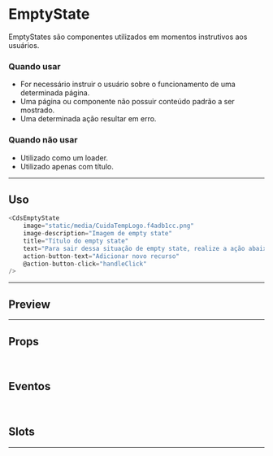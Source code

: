 # EmptyState

EmptyStates são componentes utilizados em momentos instrutivos aos usuários.

### Quando usar

- For necessário instruir o usuário sobre o funcionamento de uma determinada página.
- Uma página ou componente não possuir conteúdo padrão a ser mostrado.
- Uma determinada ação resultar em erro.

### Quando não usar

- Utilizado como um loader.
- Utilizado apenas com título.

---

## Uso

```js
<CdsEmptyState
	image="static/media/CuidaTempLogo.f4adb1cc.png"
	image-description="Imagem de empty state"
	title="Título do empty state"
	text="Para sair dessa situação de empty state, realize a ação abaixo"
	action-button-text="Adicionar novo recurso"
	@action-button-click="handleClick"
/>
```

---

## Preview

<PreviewBuilder
	:args
	component="CdsEmptyState"
	:events="cdsEmptyStateEvents"
/>

---

## Props

<APITable
	name="CdsEmptyState"
	section="props"
/>
<br>

## Eventos

<APITable
	name="CdsEmptyState"
	section="events"
/>
<br>

## Slots

<APITable
	name="CdsEmptyState"
	section="slots"
/>

---


<script setup>
import { ref } from 'vue';
import CdsEmptyState from '@/components/EmptyState.vue';

const cdsEmptyStateEvents = [
	'actionButtonClick'
];

const args = ref({
	image: "https://static.vecteezy.com/system/resources/thumbnails/011/537/753/small_2x/box-empty-state-single-isolated-icon-with-flat-style-free-vector.jpg",
	imageDescription: 'Imagem de empty state',
	title: 'Título do empty state',
	text: 'Para sair dessa situação de empty state, realize a ação abaixo',
});
</script>
